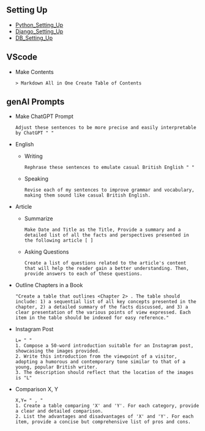 ## Setting Up
- [Python_Setting_Up](https://github.com/jeyu54217/Notes/blob/main/Python/Setting_Up.md#venv-built-in-in-python-3)
- [Django_Setting_Up](https://github.com/jeyu54217/Notes/blob/main/Django/Setting_Up.md#install)
- [DB_Setting_Up](https://github.com/jeyu54217/Notes/blob/main/DB/Setting_Up.md)
## VScode
- Make Contents
  ```
  > Markdown All in One Create Table of Contents
  ```

## genAI Prompts
- Make ChatGPT Prompt
  ```
  Adjust these sentences to be more precise and easily interpretable by ChatGPT " "  
  ```
  
- English
  - Writing
    ```
    Rephrase these sentences to emulate casual British English " "  
    ```
  - Speaking
    ```
    Revise each of my sentences to improve grammar and vocabulary, making them sound like casual British English.
    ```
- Article
  - Summarize
    ```
    Make Date and Title as the Title, Provide a summary and a detailed list of all the facts and perspectives presented in the following article [ ] 
    ```
  - Asking Questions
    ```
    Create a list of questions related to the article's content that will help the reader gain a better understanding. Then, provide answers to each of these questions.
    ```
- Outline Chapters in a Book
  ```
  "Create a table that outlines <Chapter 2> . The table should include: 1) a sequential list of all key concepts presented in the chapter, 2) a detailed summary of the facts discussed, and 3) a clear presentation of the various points of view expressed. Each item in the table should be indexed for easy reference."
  ```
- Instagram Post
    ```
    L= " "
    1. Compose a 50-word introduction suitable for an Instagram post, showcasing the images provided.
    2. Write this introduction from the viewpoint of a visitor, adopting a humorous and contemporary tone similar to that of a young, popular British writer.
    3. The description should reflect that the location of the images is "L"
    ```

- Comparison X, Y
  ```
  X,Y= " , "
  1. Create a table comparing 'X' and 'Y'. For each category, provide a clear and detailed comparison.
  2. List the advantages and disadvantages of 'X' and 'Y'. For each item, provide a concise but comprehensive list of pros and cons.
  ```
